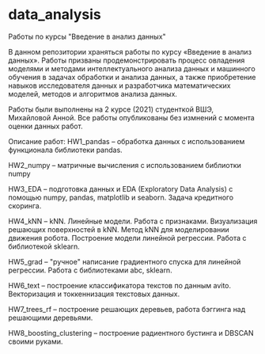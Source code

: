 # data_analysis
Работы по курсы "Введение в анализ данных"

В данном репозитории храняться работы по курсу «Введение в анализ данных». Работы призваны продемонстрировать процесс овладения моделями и методами интеллектуального анализа данных и машинного обучения в задачах обработки и анализа данных, а также приобретение навыков исследователя данных и разработчика математических моделей, методов и алгоритмов анализа данных. 

Работы были выполнены на 2 курсе (2021) студенткой ВШЭ, Михайловой Анной. Все работы опубликованы без измнений с момента оценки данных работ. 

Описание работ: 
HW1_pandas – обработка данных с использованием функционала библиотеки pandas. 

HW2_numpy – матричные вычисления с использованием библиотки numpy

HW3_EDA – подготовка данных и EDA (Exploratory Data Analysis) с помощью numpy, pandas, matplotlib и seaborn. Задача кредитного скоринга. 

HW4_kNN –  kNN. Линейные модели. Работа с признаками. Визуализация решающих поверхностей в kNN. Метод kNN для моделировании движения робота. Построение модели линейной регрессии. Работа с библиотекой sklearn.

HW5_grad – "ручное" написание градиентного спуска для линейной регрессии. Работа с библиотеками abc, sklearn. 

HW6_text – построение классификатора текстов по данным avito. Векторизация и токкеннизация текстовых данных. 

HW7_trees_rf – построение решающих деревьев, работа бэггинга над решающими деревьями. 

HW8_boosting_clustering – построение радиентного бустинга и DBSCAN своими руками. 
